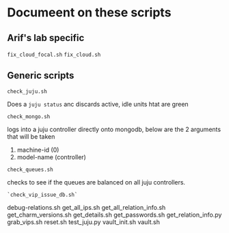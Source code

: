 # Documeent on these scripts

## Arif's lab specific

`fix_cloud_focal.sh`
`fix_cloud.sh`

## Generic scripts

`check_juju.sh`

Does a `juju status` anc discards active, idle units htat are green

`check_mongo.sh`

logs into a juju controller directly onto mongodb, below are the 2 arguments that will be taken

1. machine-id (0)
1. model-name (controller)

`check_queues.sh`

checks to see if the queues are balanced on all juju controllers.

	`check_vip_issue_db.sh`
debug-relations.sh
get_all_ips.sh
get_all_relation_info.sh
get_charm_versions.sh
get_details.sh
get_passwords.sh
get_relation_info.py
grab_vips.sh
reset.sh
test_juju.py
vault_init.sh
vault.sh

